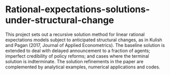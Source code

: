 # Rational-expectations-solutions-under-structural-change
This project sets out a recursive solution method for linear rational expectations models subject to anticipated structural changes, as in Kulish and Pagan (2017, Journal of Applied Econometrics). The baseline solution is extended to deal with delayed announcement to a fraction of agents; imperfect credibility of policy reforms; and cases where the terminal solution is indterminate. The solution refinements in the paper are complemented by analytical examples, numerical applications and codes.
